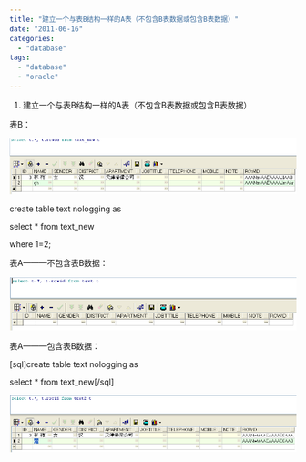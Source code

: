 ```yaml
---
title: "建立一个与表B结构一样的A表（不包含B表数据或包含B表数据）"
date: "2011-06-16"
categories: 
  - "database"
tags: 
  - "database"
  - "oracle"
---
```


1. 建立一个与表B结构一样的A表（不包含B表数据或包含B表数据）

表B：

[![](images/2new.png "2new")](https://www.zhouzhengxi.com/wordpress/wp-content/uploads/2011/06/2new.png) [](https://www.zhouzhengxi.com/wordpress/wp-content/uploads/2011/06/2text2.png) 

create table text nologging as

select \* from text\_new

where 1=2;

表A———不包含表B数据：

[![](images/2text1.png "2text1")](https://www.zhouzhengxi.com/wordpress/wp-content/uploads/2011/06/2text1.png)

表A———包含表B数据：

\[sql\]create table text nologging as

select \* from text\_new\[/sql\]

[![](images/2text2.png "2text2")](https://www.zhouzhengxi.com/wordpress/wp-content/uploads/2011/06/2text2.png)
